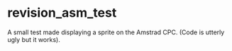 # revision_asm_test
A small test made displaying a sprite on the Amstrad CPC. (Code is utterly ugly but it works).

